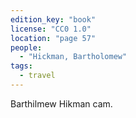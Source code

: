 ```yaml
---
edition_key: "book"
license: "CC0 1.0"
location: "page 57"
people:
  - "Hickman, Bartholomew"
tags:
  - travel
---
```

Barthilmew Hikman
cam.
